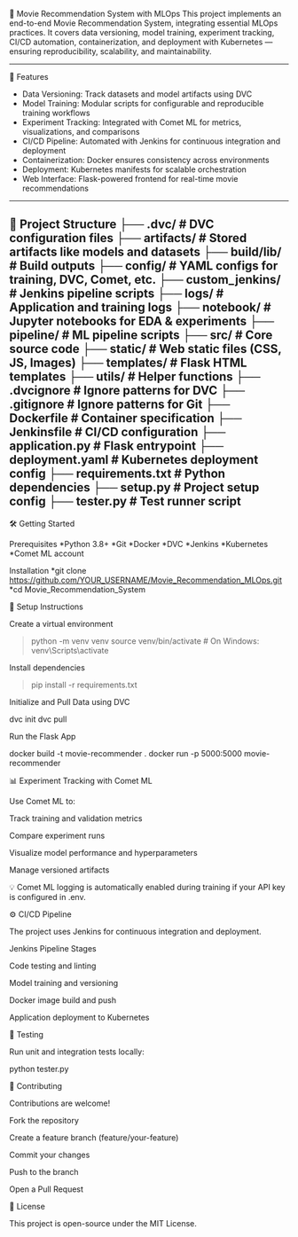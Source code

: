 🎥 Movie Recommendation System with MLOps
This project implements an end-to-end Movie Recommendation System, integrating essential MLOps practices. It covers data versioning, model training, experiment tracking, CI/CD automation, containerization, and deployment with Kubernetes — ensuring reproducibility, scalability, and maintainability.

------------------------------------------------------------------------------------------------------------------------------------------------------------------------------------------------------

🚀 Features

* Data Versioning: Track datasets and model artifacts using DVC
* Model Training: Modular scripts for configurable and reproducible training workflows
* Experiment Tracking: Integrated with Comet ML for metrics, visualizations, and comparisons
* CI/CD Pipeline: Automated with Jenkins for continuous integration and deployment
* Containerization: Docker ensures consistency across environments
* Deployment: Kubernetes manifests for scalable orchestration
* Web Interface: Flask-powered frontend for real-time movie recommendations
------------------------------------------------------------------------------------------------------------------------------------------------------------------------------------------------------

📁 Project Structure
├── .dvc/                 # DVC configuration files
├── artifacts/            # Stored artifacts like models and datasets
├── build/lib/            # Build outputs
├── config/               # YAML configs for training, DVC, Comet, etc.
├── custom_jenkins/       # Jenkins pipeline scripts
├── logs/                 # Application and training logs
├── notebook/             # Jupyter notebooks for EDA & experiments
├── pipeline/             # ML pipeline scripts
├── src/                  # Core source code
├── static/               # Web static files (CSS, JS, Images)
├── templates/            # Flask HTML templates
├── utils/                # Helper functions
├── .dvcignore            # Ignore patterns for DVC
├── .gitignore            # Ignore patterns for Git
├── Dockerfile            # Container specification
├── Jenkinsfile           # CI/CD configuration
├── application.py        # Flask entrypoint
├── deployment.yaml       # Kubernetes deployment config
├── requirements.txt      # Python dependencies
├── setup.py              # Project setup config
├── tester.py             # Test runner script
------------------------------------------------------------------------------------------------------------------------------------------------------------------------------------------------------

🛠️ Getting Started

Prerequisites
*Python 3.8+
*Git
*Docker
*DVC
*Jenkins
*Kubernetes
*Comet ML account

Installation
*git clone https://github.com/YOUR_USERNAME/Movie_Recommendation_MLOps.git
*cd Movie_Recommendation_System

🔧 Setup Instructions

Create a virtual environment

>python -m venv venv
>source venv/bin/activate    # On Windows: venv\Scripts\activate


Install dependencies

>pip install -r requirements.txt


Initialize and Pull Data using DVC

dvc init
dvc pull


Run the Flask App

docker build -t movie-recommender .
docker run -p 5000:5000 movie-recommender

📊 Experiment Tracking with Comet ML

Use Comet ML to:

Track training and validation metrics

Compare experiment runs

Visualize model performance and hyperparameters

Manage versioned artifacts

💡 Comet ML logging is automatically enabled during training if your API key is configured in .env.

⚙️ CI/CD Pipeline

The project uses Jenkins for continuous integration and deployment.

Jenkins Pipeline Stages

Code testing and linting

Model training and versioning

Docker image build and push

Application deployment to Kubernetes

🧪 Testing

Run unit and integration tests locally:

python tester.py

🤝 Contributing

Contributions are welcome!

Fork the repository

Create a feature branch (feature/your-feature)

Commit your changes

Push to the branch

Open a Pull Request

📜 License

This project is open-source under the MIT License.
